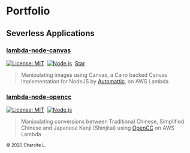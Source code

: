 <script async defer src="https://buttons.github.io/buttons.js"></script>

# Portfolio

## Severless Applications

### [lambda-node-canvas](https://github.com/charoitel/lambda-node-canvas)

[![License: MIT](https://img.shields.io/badge/License-MIT-yellow.svg)](https://opensource.org/licenses/MIT)&nbsp;&nbsp;[![Node.js](https://img.shields.io/badge/Node.js-12.x-green.svg)](https://nodejs.org/download/release/latest-v12.x/)&nbsp;&nbsp;<a class="github-button" href="https://github.com/charoitel/lambda-node-canvas" data-icon="octicon-star" data-size="large" data-show-count="true" aria-label="Star charoitel/lambda-node-canvas on GitHub">Star</a>

> Manipulating images using Canvas, a Cairo backed Canvas implementation for NodeJS by [Automattic](https://github.com/Automattic), on AWS Lambda

### [lambda-node-opencc](https://github.com/charoitel/lambda-node-opencc)

[![License: MIT](https://img.shields.io/badge/License-MIT-yellow.svg)](https://opensource.org/licenses/MIT)&nbsp;&nbsp;[![Node.js](https://img.shields.io/badge/Node.js-12.x-green.svg)](https://nodejs.org/download/release/latest-v12.x/)

> Manipulating conversions between Traditional Chinese, Simplified Chinese and Japanese Kanji (Shinjitai) using [OpenCC](https://github.com/BYVoid/OpenCC) on AWS Lambda

<small>© 2020 Charoite L.</small>

